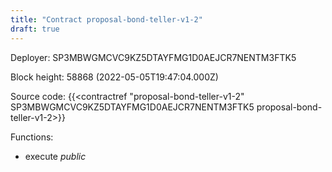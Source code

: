 ```yaml
---
title: "Contract proposal-bond-teller-v1-2"
draft: true
---
```

Deployer: SP3MBWGMCVC9KZ5DTAYFMG1D0AEJCR7NENTM3FTK5


 



Block height: 58868 (2022-05-05T19:47:04.000Z)

Source code: {{<contractref "proposal-bond-teller-v1-2" SP3MBWGMCVC9KZ5DTAYFMG1D0AEJCR7NENTM3FTK5 proposal-bond-teller-v1-2>}}

Functions:

* execute _public_
